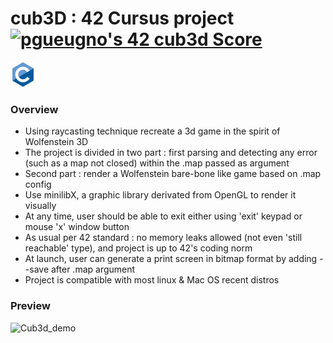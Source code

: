 # cub3D : 42 Cursus project [![pgueugno's 42 cub3d Score](https://badge42.vercel.app/api/v2/cl4cqx7ks006409jn1s8sg534/project/2077591)](https://github.com/JaeSeoKim/badge42)
<p align="left"> <a href="https://www.cprogramming.com/" target="_blank" rel="noreferrer"> <img src="https://raw.githubusercontent.com/devicons/devicon/master/icons/c/c-original.svg" alt="c" width="40" height="40"/> </a> </p>

### Overview
- Using raycasting technique recreate a 3d game in the spirit of Wolfenstein 3D
- The project is divided in two part : first parsing and detecting any error (such as a map not closed) within the .map passed as argument
- Second part : render a Wolfenstein bare-bone like game based on .map config
- Use minilibX, a graphic library derivated from OpenGL to render it visually
- At any time, user should be able to exit either using 'exit' keypad or mouse 'x' window button
- As usual per 42 standard : no memory leaks allowed (not even 'still reachable' type), and project is up to 42's coding norm
- At launch, user can generate a print screen in bitmap format by adding --save after .map argument
- Project is compatible with most linux & Mac OS recent distros

### Preview
![Cub3d_demo](https://user-images.githubusercontent.com/77667883/173692543-eb88307b-5e51-4719-8858-e1d3da4b7faf.gif)
